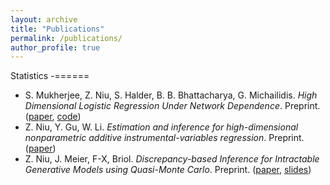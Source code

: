 ```yaml
---
layout: archive
title: "Publications"
permalink: /publications/
author_profile: true
---
```


Statistics
-======

- S. Mukherjee, Z. Niu, S. Halder, B. B. Bhattacharya, G. Michailidis. *High Dimensional Logistic Regression Under Network Dependence*. Preprint. ([paper](https://arxiv.org/abs/2110.03200), [code](https://github.com/timothy-barry/glmeiv-manuscript))
- Z. Niu, Y. Gu, W. Li. *Estimation and inference for high-dimensional nonparametric additive instrumental-variables regression*. Preprint. ([paper](https://arxiv.org/abs/2204.00111))
- Z. Niu, J. Meier, F-X, Briol. *Discrepancy-based Inference for Intractable Generative Models using Quasi-Monte Carlo*. Preprint. ([paper](https://arxiv.org/abs/2106.11561), [slides](https://ekatsevi.github.io/files/Katsevich_JSM_2020.pdf))

